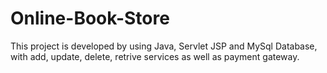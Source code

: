 # Online-Book-Store
This project is developed by using Java, Servlet JSP and MySql Database, with add, update, delete, retrive services as well as payment gateway.
